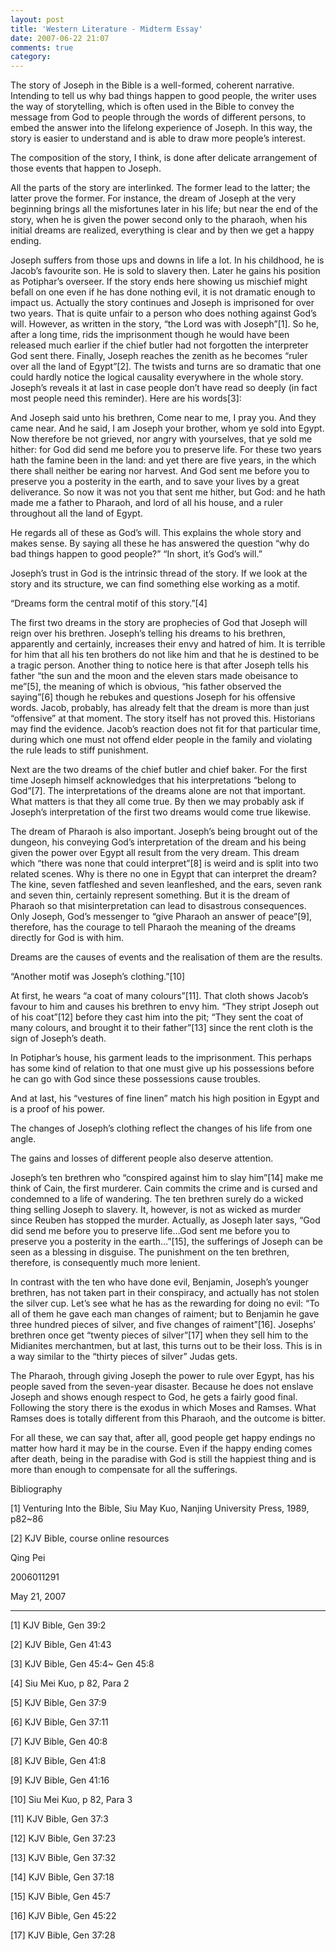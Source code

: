```yaml
---
layout: post
title: 'Western Literature - Midterm Essay'
date: 2007-06-22 21:07
comments: true
category: 
---
```

    

The story of Joseph in the Bible is a well-formed, coherent narrative. Intending to tell us why bad things happen to good people, the writer uses the way of storytelling, which is often used in the Bible to convey the message from God to people through the words of different persons, to embed the answer into the lifelong experience of Joseph. In this way, the story is easier to understand and is able to draw more people’s interest.

The composition of the story, I think, is done after delicate arrangement of those events that happen to Joseph.

All the parts of the story are interlinked. The former lead to the latter; the latter prove the former. For instance, the dream of Joseph at the very beginning brings all the misfortunes later in his life; but near the end of the story, when he is given the power second only to the pharaoh, when his initial dreams are realized, everything is clear and by then we get a happy ending.

Joseph suffers from those ups and downs in life a lot. In his childhood, he is Jacob’s favourite son. He is sold to slavery then. Later he gains his position as Potiphar’s overseer. If the story ends here showing us mischief might befall on one even if he has done nothing evil, it is not dramatic enough to impact us. Actually the story continues and Joseph is imprisoned for over two years. That is quite unfair to a person who does nothing against God’s will. However, as written in the story, “the Lord was with Joseph”[1]. So he, after a long time, rids the imprisonment though he would have been released much earlier if the chief butler had not forgotten the interpreter God sent there. Finally, Joseph reaches the zenith as he becomes “ruler over all the land of Egypt”[2]. The twists and turns are so dramatic that one could hardly notice the logical causality everywhere in the whole story. Joseph’s reveals it at last in case people don’t have read so deeply (in fact most people need this reminder). Here are his words[3]:

And Joseph said unto his brethren, Come near to me, I pray you. And they came near. And he said, I am Joseph your brother, whom ye sold into Egypt. Now therefore be not grieved, nor angry with yourselves, that ye sold me hither: for God did send me before you to preserve life. For these two years hath the famine been in the land: and yet there are five years, in the which there shall neither be earing nor harvest. And God sent me before you to preserve you a posterity in the earth, and to save your lives by a great deliverance. So now it was not you that sent me hither, but God: and he hath made me a father to Pharaoh, and lord of all his house, and a ruler throughout all the land of Egypt.

He regards all of these as God’s will. This explains the whole story and makes sense. By saying all these he has answered the question “why do bad things happen to good people?” “In short, it’s God’s will.”

Joseph’s trust in God is the intrinsic thread of the story. If we look at the story and its structure, we can find something else working as a motif.

“Dreams form the central motif of this story.”[4]

The first two dreams in the story are prophecies of God that Joseph will reign over his brethren. Joseph’s telling his dreams to his brethren, apparently and certainly, increases their envy and hatred of him. It is terrible for him that all his ten brothers do not like him and that he is destined to be a tragic person. Another thing to notice here is that after Joseph tells his father “the sun and the moon and the eleven stars made obeisance to me”[5], the meaning of which is obvious, “his father observed the saying”[6] though he rebukes and questions Joseph for his offensive words. Jacob, probably, has already felt that the dream is more than just “offensive” at that moment. The story itself has not proved this. Historians may find the evidence. Jacob’s reaction does not fit for that particular time, during which one must not offend elder people in the family and violating the rule leads to stiff punishment.

Next are the two dreams of the chief butler and chief baker. For the first time Joseph himself acknowledges that his interpretations “belong to God”[7]. The interpretations of the dreams alone are not that important. What matters is that they all come true. By then we may probably ask if Joseph’s interpretation of the first two dreams would come true likewise.

The dream of Pharaoh is also important. Joseph’s being brought out of the dungeon, his conveying God’s interpretation of the dream and his being given the power over Egypt all result from the very dream. This dream which “there was none that could interpret”[8] is weird and is split into two related scenes. Why is there no one in Egypt that can interpret the dream? The kine, seven fatfleshed and seven leanfleshed, and the ears, seven rank and seven thin, certainly represent something. But it is the dream of Pharaoh so that misinterpretation can lead to disastrous consequences. Only Joseph, God’s messenger to “give Pharaoh an answer of peace”[9], therefore, has the courage to tell Pharaoh the meaning of the dreams directly for God is with him.

Dreams are the causes of events and the realisation of them are the results.

“Another motif was Joseph’s clothing.”[10]

At first, he wears “a coat of many colours”[11]. That cloth shows Jacob’s favour to him and causes his brethren to envy him. “They stript Joseph out of his coat”[12] before they cast him into the pit; “They sent the coat of many colours, and brought it to their father”[13] since the rent cloth is the sign of Joseph’s death.

In Potiphar’s house, his garment leads to the imprisonment. This perhaps has some kind of relation to that one must give up his possessions before he can go with God since these possessions cause troubles.

And at last, his “vestures of fine linen” match his high position in Egypt and is a proof of his power.

The changes of Joseph’s clothing reflect the changes of his life from one angle.

The gains and losses of different people also deserve attention.

Joseph’s ten brethren who “conspired against him to slay him”[14] make me think of Cain, the first murderer. Cain commits the crime and is cursed and condemned to a life of wandering. The ten brethren surely do a wicked thing selling Joseph to slavery. It, however, is not as wicked as murder since Reuben has stopped the murder. Actually, as Joseph later says, “God did send me before you to preserve life…God sent me before you to preserve you a posterity in the earth…”[15], the sufferings of Joseph can be seen as a blessing in disguise. The punishment on the ten brethren, therefore, is consequently much more lenient.

In contrast with the ten who have done evil, Benjamin, Joseph’s younger brethren, has not taken part in their conspiracy, and actually has not stolen the silver cup. Let’s see what he has as the rewarding for doing no evil: “To all of them he gave each man changes of raiment; but to Benjamin he gave three hundred pieces of silver, and five changes of raiment”[16]. Josephs’ brethren once get “twenty pieces of silver”[17] when they sell him to the Midianites merchantmen, but at last, this turns out to be their loss. This is in a way similar to the “thirty pieces of silver” Judas gets.

The Pharaoh, through giving Joseph the power to rule over Egypt, has his people saved from the seven-year disaster. Because he does not enslave Joseph and shows enough respect to God, he gets a fairly good final. Following the story there is the exodus in which Moses and Ramses. What Ramses does is totally different from this Pharaoh, and the outcome is bitter.

For all these, we can say that, after all, good people get happy endings no matter how hard it may be in the course. Even if the happy ending comes after death, being in the paradise with God is still the happiest thing and is more than enough to compensate for all the sufferings.

Bibliography

[1] Venturing Into the Bible, Siu May Kuo, Nanjing University Press, 1989, p82~86

[2] KJV Bible, course online resources

Qing Pei

2006011291

May 21, 2007

* * *

[1] KJV Bible, Gen 39:2

[2] KJV Bible, Gen 41:43

[3] KJV Bible, Gen 45:4~ Gen 45:8

[4] Siu Mei Kuo, p 82, Para 2

[5] KJV Bible, Gen 37:9

[6] KJV Bible, Gen 37:11

[7] KJV Bible, Gen 40:8

[8] KJV Bible, Gen 41:8

[9] KJV Bible, Gen 41:16

[10] Siu Mei Kuo, p 82, Para 3

[11] KJV Bible, Gen 37:3

[12] KJV Bible, Gen 37:23

[13] KJV Bible, Gen 37:32

[14] KJV Bible, Gen 37:18

[15] KJV Bible, Gen 45:7

[16] KJV Bible, Gen 45:22

[17] KJV Bible, Gen 37:28
